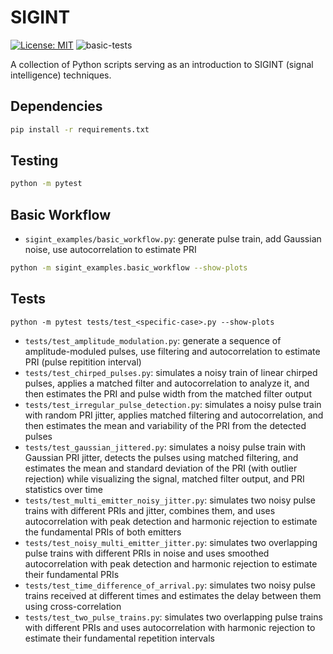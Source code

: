 # SIGINT
[![License: MIT](https://img.shields.io/badge/License-MIT-brightgreen.svg)](https://opensource.org/licenses/MIT)
![basic-tests](https://github.com/jacksonwalters/SIGINT/actions/workflows/python-tests.yml/badge.svg)

A collection of Python scripts serving as an introduction to SIGINT (signal intelligence) techniques.

## Dependencies

```bash
pip install -r requirements.txt
```

## Testing

```bash
python -m pytest
```

## Basic Workflow

- `sigint_examples/basic_workflow.py`: generate pulse train, add Gaussian noise, use autocorrelation to estimate PRI

```bash
python -m sigint_examples.basic_workflow --show-plots
```

## Tests

```
python -m pytest tests/test_<specific-case>.py --show-plots
```

- `tests/test_amplitude_modulation.py`: generate a sequence of amplitude-moduled pulses, use filtering and autocorrelation to estimate PRI (pulse repitition interval)
- `tests/test_chirped_pulses.py`: simulates a noisy train of linear chirped pulses, applies a matched filter and autocorrelation to analyze it, and then estimates the PRI and pulse width from the matched filter output
- `tests/test_irregular_pulse_detection.py`: simulates a noisy pulse train with random PRI jitter, applies matched filtering and autocorrelation, and then estimates the mean and variability of the PRI from the detected pulses
- `tests/test_gaussian_jittered.py`: simulates a noisy pulse train with Gaussian PRI jitter, detects the pulses using matched filtering, and estimates the mean and standard deviation of the PRI (with outlier rejection) while visualizing the signal, matched filter output, and PRI statistics over time
- `tests/test_multi_emitter_noisy_jitter.py`: simulates two noisy pulse trains with different PRIs and jitter, combines them, and uses autocorrelation with peak detection and harmonic rejection to estimate the fundamental PRIs of both emitters
- `tests/test_noisy_multi_emitter_jitter.py`: simulates two overlapping pulse trains with different PRIs in noise and uses smoothed autocorrelation with peak detection and harmonic rejection to estimate their fundamental PRIs
- `tests/test_time_difference_of_arrival.py`: simulates two noisy pulse trains received at different times and estimates the delay between them using cross-correlation
- `tests/test_two_pulse_trains.py`: simulates two overlapping pulse trains with different PRIs and uses autocorrelation with harmonic rejection to estimate their fundamental repetition intervals
